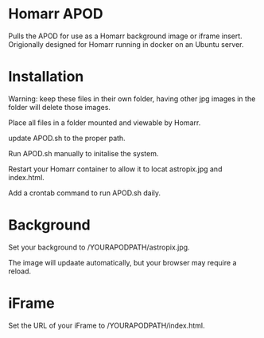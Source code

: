 # Homarr APOD
Pulls the APOD for use as a Homarr background image or iframe insert. Origionally designed for Homarr running in docker on an Ubuntu server.

# Installation

Warning: keep these files in their own folder, having other jpg images in the folder will delete those images.

Place all files in a folder mounted and viewable by Homarr.

update APOD.sh to the proper path.

Run APOD.sh manually to initalise the system.

Restart your Homarr container to allow it to locat astropix.jpg and index.html.

Add a crontab command to run APOD.sh daily.

# Background

Set your background to /YOURAPODPATH/astropix.jpg. 

The image will updaate automatically, but your browser may require a reload.

# iFrame

Set the URL of your iFrame to /YOURAPODPATH/index.html.
